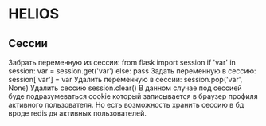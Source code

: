 # HELIOS

## Сессии

Забрать переменную из сессии:
    from flask import session
    if 'var' in session:
        var  = session.get('var')
    else:
        pass
Задать переменную в сессию:
    session['var'] = var
Удалить переменную в сессии:
    session.pop('var', None)
Удалить сессию
    session.clear()
В данном случае под сессией буде подразумеваться cookie который записывается в браузер профиля активного пользователя. Но есть возможность хранить сессию в бд вроде redis дя активных пользователей.
